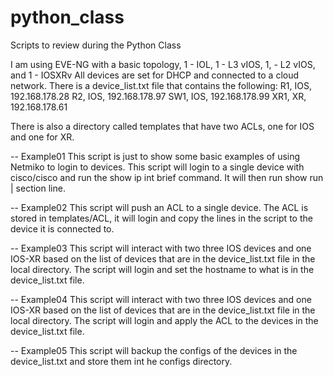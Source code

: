 # python_class
Scripts to review during the Python Class


I am using EVE-NG with a basic topology, 1 - IOL, 1 - L3 vIOS, 1, - L2 vIOS, and 1 - IOSXRv
All devices are set for DHCP and connected to a cloud network.  There is a device_list.txt
file that contains the following:
R1, IOS, 192.168.178.28
R2, IOS, 192.168.178.97
SW1, IOS, 192.168.178.99
XR1, XR, 192.168.178.61

There is also a directory called templates that have two ACLs, one for IOS and one for XR.

-- Example01
This script is just to show some basic examples of using Netmiko to login to devices.
This script will login to a single device with cisco/cisco and run the show ip int brief
command.  It will then run show run | section line.


-- Example02
This script will push an ACL to a single device.  The ACL is stored in templates/ACL,
it will login and copy the lines in the script to the device it is connected to.

-- Example03
This script will interact with two three IOS devices and one IOS-XR based on the 
list of devices that are in the device_list.txt file in the local directory.
The script will login and set the hostname to what is in the device_list.txt file.


-- Example04
This script will interact with two three IOS devices and one IOS-XR based on the 
list of devices that are in the device_list.txt file in the local directory.
The script will login and apply the ACL to the devices in the device_list.txt file.


-- Example05
This script will backup the configs of the devices in the device_list.txt and 
store them int he configs directory.
